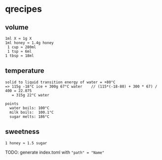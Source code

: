 # qrecipes

## volume
```
1ml X ≈ 1g X
1ml honey ≈ 1.4g honey
 1 cup ≈ 280ml
 1 tsp ≈ 6ml
1 tbsp ≈ 18ml
```

## temperature
```
solid to liquid transition energy of water = +80°C
=> 115g -18°C ice + 300g 67°C water    // (115*(-18-80) + 300 * 67) / 400 = 22.075
   = 315g 22°C water

points
  water boils: 100°C
  milk boils:  100.1°C
  sugar melts: 186°C
```

## sweetness
```
1 honey ≈ 1.5 sugar
```

TODO: generate index.toml with `"path" = "Name"`
